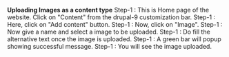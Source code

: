 **Uploading Images as a content type**
Step-1 : This is Home page of the website. Click on "Content" from the drupal-9 customization bar.
Step-1 : Here, click on "Add content" button.
Step-1 : Now, click on "Image".
Step-1 : Now give a name and select a image to be uploaded.
Step-1 : Do fill the alternative text once the image is uploaded.
Step-1 : A green bar will popup showing successful message.
Step-1 : You will see the image uploaded.
